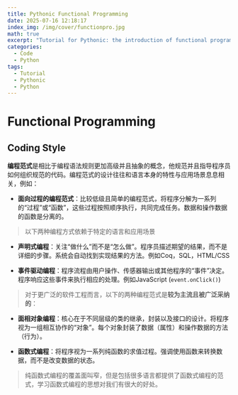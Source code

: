 ```yaml
---
title: Pythonic Functional Programming
date: 2025-07-16 12:18:17
index_img: /img/cover/functionpro.jpg
math: true
excerpt: "Tutorial for Pythonic: the introduction of functional programming and its philosophy"
categories:
  - Code
  - Python
tags:
  - Tutorial
  - Pythonic
  - Python
---
```


# Functional Programming

## Coding Style

**编程范式**是相比于编程语法规则更加高级并且抽象的概念，他规范并且指导程序员如何组织规范的代码。编程范式的设计往往和语言本身的特性与应用场景息息相关，例如：

- **面向过程的编程范式**：比较低级且简单的编程范式，将程序分解为一系列的“过程”或“函数”，这些过程按照顺序执行，共同完成任务。数据和操作数据的函数是分离的。

> 以下两种编程方式依赖于特定的语言和应用场景

- **声明式编程**：关注“做什么”而不是“怎么做”。程序员描述期望的结果，而不是详细的步骤。系统会自动找到实现结果的方法。例如Coq，SQL，HTML/CSS

- **事件驱动编程**：程序流程由用户操作、传感器输出或其他程序的“事件”决定。程序响应这些事件来执行相应的处理。例如JavaScript (`event.onClick()`)

> 对于更广泛的软件工程而言，以下的两种编程范式是**较为主流且被广泛采纳的**：

- **面相对象编程**：核心在于不同层级的类的继承，封装以及接口的设计。将程序视为一组相互协作的“对象”。每个对象封装了数据（属性）和操作数据的方法（行为）。

- **函数式编程**：将程序视为一系列纯函数的求值过程。强调使用函数来转换数据，而不是改变数据的状态。

> 纯函数式编程的覆盖面叫窄，但是包括很多语言都提供了函数式编程的范式，学习函数式编程的思想对我们有很大的好处。

